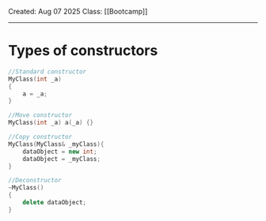 Created: Aug 07 2025
Class: [[Bootcamp]] 
- - -
# Types of constructors
```cpp
//Standard constructor
MyClass(int _a)
{
	a = _a;
}

//Move constructor
MyClass(int _a) a(_a) {}

//Copy constructor
MyClass(MyClass& _myClass){
	dataObject = new int;
	dataObject = _myClass;
}

//Deconstructor
~MyClass()
{
	delete dataObject;
}
```

